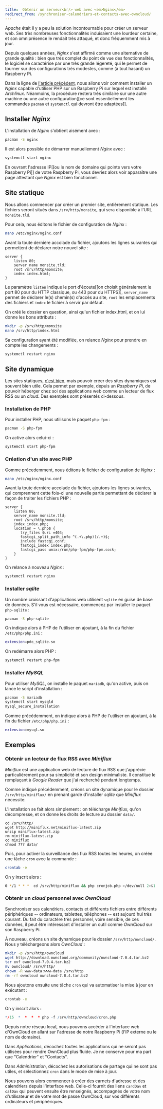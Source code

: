 ```yaml
---
title:  Obtenir un serveur<br/> web avec <em>Nginx</em>
redirect_from: /synchroniser-calendriers-et-contacts-avec-owncloud/
---
```


A<em>pache</em> était il y a peu la solution incontournable pour créer un serveur web. Ses très nombreuses fonctionnalités induisaient une lourdeur certaine, et son omniprésence le rendait très attaqué, et donc fréquemment mis à jour.

Depuis quelques années, *Nginx* s'est affirmé comme une alternative de grande qualité : bien que très complet du point de vue des fonctionnalités, le logiciel se caractérise par une très grande légereté, qui le permet de tourner sur des configurations très modestes, comme (à tout hasard) un Raspberry Pi.

Dans la ligne de [l'article précédent](http://sylvain.durand.tf/installer-archlinux-sur-raspberry-pi/), nous allons voir comment installer un *Nginx* capable d'utiliser PHP sur un Raspberry Pi sur lequel est installé *Archlinux*. Néanmoins, la procédure restera très similaire sur une autre machine ou une autre configuration[[ce sont essentiellement les commandes `pacman` et `systemctl` qui devront être adaptées]].

## Installer *Nginx*

L'installation de *Nginx* s'obtient aisément avec :

```bash
pacman -S nginx
```

Il est alors possible de démarrer manuellement *Nginx* avec :

```bash
systemctl start nginx
```

En ouvrant l'adresse IP[[ou le nom de domaine qui pointe vers votre Raspberry Pi]] de votre Raspberry Pi, vous devriez alors voir apparaître une page attestant que *Nginx* est bien fonctionnel. 

## Site statique

Nous allons commencer par créer un premier site, entièrement statique. Les fichiers seront situés dans `/srv/http/monsite`, qui sera disponible à l'URL `monsite.tld`. 

Pour cela, nous éditons le fichier de configuration de *Nginx* :

```bash
nano /etc/nginx/nginx.conf
```

Avant la toute dernière accolade du fichier, ajoutons les lignes suivantes qui permettent de déclarer notre nouvel site :

```nginx
server {
    listen 80;
    server_name monsite.tld;
    root /srv/http/monsite;
    index index.html;
}
```

Le paramètre `listen` indique le port d'écoute[[on choisit généralement le port 80 pour du HTTP classique, ou 443 pour du HTTPS]], `server_name` permet de déclarer le(s) chemin(s) d'accès au site, `root` les emplacements des fichiers et `index` le fichier à servir par défaut.

On créé le dossier en question, ainsi qu'un fichier index.html, et on lui donne les bons attributs :

```bash
mkdir -p /srv/http/monsite
nano /srv/http/index.html
```

Sa configuration ayant été modifiée, on relance *Nginx* pour prendre en compte les changements :

```bash
systemctl restart nginx
```


## Site dynamique

Les sites statiques, [c'est bien](http://sylvain.durand.tf/site-statique-avec-jekyll/), mais pouvoir créer des sites dynamiques est souvent bien utile. Cela permet par exemple, depuis un *Raspberry Pi*, de pouvoir héberger chez soi des applications web comme un lecteur de flux RSS ou un *cloud*. Des exemples sont présentés ci-dessous.

### Installation de PHP

Pour installer PHP, nous utilisons le paquet `php-fpm` :

```bash
pacman -S php-fpm
```

On active alors celui-ci :

```bash
systemctl start php-fpm
```



### Création d'un site avec PHP

Comme précedemment, nous éditons le fichier de configuration de *Nginx* :

```bash
nano /etc/nginx/nginx.conf
```

Avant la toute dernière accolade du fichier, ajoutons les lignes suivantes, qui comprennent cette fois-ci une nouvelle partie permettant de déclarer la façon de traiter les fichiers PHP :

```nginx
server {
    listen 80;
    server_name monsite.tld;
    root /srv/http/monsite;
    index index.php;
    location ~ \.php$ {
       try_files $uri =404;
       fastcgi_split_path_info ^(.+\.php)(/.+)$;
       include fastcgi.conf;
       fastcgi_index index.php;
       fastcgi_pass unix:/run/php-fpm/php-fpm.sock;
    }
}
```

On relance à nouveau *Nginx* :

```bash
systemctl restart nginx
```

### Installer *sqlite*

Un nombre croissant d'applications web utilisent `sqlite` en guise de base de données. S'il vous est nécessaire, commencez par installer le paquet `php-sqlite` :

```bash
pacman -S php-sqlite
```

On indique alors à PHP de l'utiliser en ajoutant, à la fin du fichier `/etc/php/php.ini` :

```bash
extension=pdo_sqlite.so
```

On redémarre alors PHP :

```bash
systemctl restart php-fpm
```

### Installer *MySQL*

Pour utiliser *MySQL*, on installe le paquet `mariadb`, qu'on active, puis on lance le script d'installation :

```bash
pacman -S mariadb
systemctl start mysqld
mysql_secure_installation
```

Comme précédemment, on indique alors à PHP de l'utiliser en ajoutant, à la fin du fichier `/etc/php/php.ini` :

```bash
extension=mysql.so
```



## Exemples

### Obtenir un lecteur de flux RSS avec *Miniflux*

*Miniflux* est une application web de lecture de flux RSS que j'apprécie particulièrement pour sa simplicité et son design minimaliste. Il constitue le remplaçant à *Google Reader* que j'ai recherché pendant longtemps.

Comme indiqué précédemment, créons un site dynamique pour le dossier `/srv/http/miniflux/` en prenant garde d'installer *sqlite* que *Miniflux* nécessite. 

L'installation se fait alors simplement : on télécharge *Miniflux*, qu'on décompresse, et on donne les droits de lecture au dossier `data/`.

```
cd /srv/http/
wget http://miniflux.net/miniflux-latest.zip
unzip miniflux-latest.zip
rm miniflux-latest.zip
cd miniflux
chmod 777 data/
```

Puis, pour activer la surveillance des flux RSS toutes les heures, on créée une tâche `cron` avec la commande :

```bash
crontab -e
```

On y inscrit alors : 

```bash
0 */1 * * *  cd /srv/http/miniflux && php cronjob.php >/dev/null 2>&1
```


### Obtenir un *cloud* personnel avec *OwnCloud*

Synchroniser ses calendriers, contacts et différents fichiers entre différents périphériques -- ordinateurs, tablettes, téléphones -- est aujourd'hui très courant. Du fait du caractère très personnel, voire sensible, de ces données, il peut être intéressant d'installer un outil comme *OwnCloud* sur son Raspberry Pi.

À nouveau, créons un site dynamique pour le dossier `/srv/http/owncloud/`. Nous y téléchargeons alors *OwnCloud* : 

```bash
mkdir -p /srv/http/owncloud
wget http://download.owncloud.org/community/owncloud-7.0.4.tar.bz2
tar xvf owncloud-7.0.4.tar.bz2
mv owncloud/ /srv/http/
chown -R www-data:www-data /srv/http
rm -rf owncloud owncloud-7.0.4.tar.bz2
```

Nous ajoutons ensuite une tâche `cron` qui va automatiser la mise à jour en exécutant :

```bat
crontab -e
```

On y inscrit alors :

```r
*/15  *  *  *  * php -f /srv/http/owncloud/cron.php
```


Depuis notre réseau local, nous pouvons accéder à l'interface web d'OwnCloud en allant sur l'adresse de notre Raspberry Pi (l'IP externe ou le nom de domaine). 

Dans _Applications_, décochez toutes les applications qui ne seront pas utilisées pour rendre OwnCloud plus fluide. Je ne conserve pour ma part que "Calendrier" et "Contacts". 

Dans _Administration_, décochez les autorisations de partage qui ne sont pas utiles, et sélectionnez `cron` dans le mode de mise à jour.

Nous pouvons alors commencer à créer des carnets d'adresse et des calendriers depuis l'interface web. Celle-ci fournit des liens `cardDav` et `calDav` qui peuvent ensuite être renseignés, accompagnés de votre nom d'utilisateur et de votre mot de passe OwnCloud, sur vos différents ordinateurs et périphériques.
